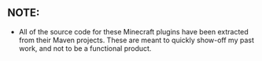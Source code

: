 ## **NOTE:**
- All of the source code for these Minecraft plugins have been extracted from their Maven projects. These are meant to quickly show-off my past work, and not to be a functional product.
